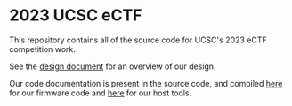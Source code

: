 # 2023 UCSC eCTF

This repository contains all of the source code for UCSC's 2023 eCTF competition work.

See the [design document](DESIGN.pdf) for an overview of our design.

Our code documentation is present in the source code, and compiled [here](docs/) for our firmware code and [here](docs_host_tools/) for our host tools.
